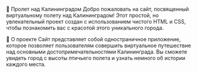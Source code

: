 🛫 Пролет над Калининградом
Добро пожаловать на сайт, посвященный виртуальному полету над Калининградом! Этот простой, но увлекательный проект создан с использованием чистого HTML и CSS, чтобы познакомить вас с красотой этого уникального города.

📃 О проекте
Сайт представляет собой одностраничное приложение, которое позволяет пользователям совершить виртуальное путешествие над основными достопримечательностями Калининграда. Вы сможете увидеть город с высоты птичьего полета и узнать немного об истории каждого места.
